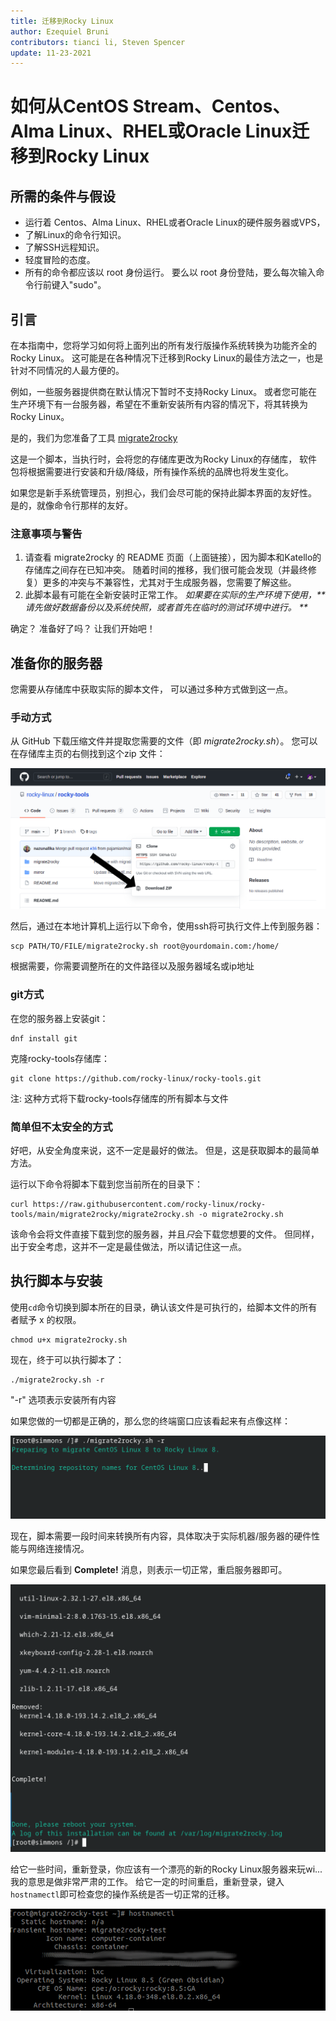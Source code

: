 ```yaml
---
title: 迁移到Rocky Linux
author: Ezequiel Bruni
contributors: tianci li, Steven Spencer
update: 11-23-2021
---
```


# 如何从CentOS Stream、Centos、Alma Linux、RHEL或Oracle Linux迁移到Rocky Linux

## 所需的条件与假设

* 运行着 Centos、Alma Linux、RHEL或者Oracle Linux的硬件服务器或VPS，
* 了解Linux的命令行知识。
* 了解SSH远程知识。
* 轻度冒险的态度。
* 所有的命令都应该以 root 身份运行。 要么以 root 身份登陆，要么每次输入命令行前键入"sudo"。

## 引言

在本指南中，您将学习如何将上面列出的所有发行版操作系统转换为功能齐全的Rocky Linux。 这可能是在各种情况下迁移到Rocky Linux的最佳方法之一，也是针对不同情况的人最方便的。

例如，一些服务器提供商在默认情况下暂时不支持Rocky Linux。 或者您可能在生产环境下有一台服务器，希望在不重新安装所有内容的情况下，将其转换为Rocky Linux。

是的，我们为您准备了工具 [migrate2rocky](https://github.com/rocky-linux/rocky-tools/tree/main/migrate2rocky)

这是一个脚本，当执行时，会将您的存储库更改为Rocky Linux的存储库， 软件包将根据需要进行安装和升级/降级，所有操作系统的品牌也将发生变化。

如果您是新手系统管理员，别担心，我们会尽可能的保持此脚本界面的友好性。 是的，就像命令行那样的友好。

### 注意事项与警告

1. 请查看 migrate2rocky 的 README 页面（上面链接），因为脚本和Katello的存储库之间存在已知冲突。 随着时间的推移，我们很可能会发现（并最终修复）更多的冲突与不兼容性，尤其对于生成服务器，您需要了解这些。
2. 此脚本最有可能在全新安装时正常工作。 _如果要在实际的生产环境下使用，**请先做好数据备份以及系统快照，或者首先在临时的测试环境中进行。 **_

确定？ 准备好了吗？ 让我们开始吧！

## 准备你的服务器

您需要从存储库中获取实际的脚本文件， 可以通过多种方式做到这一点。

### 手动方式

从 GitHub 下载压缩文件并提取您需要的文件（即 *migrate2rocky.sh*）。 您可以在存储库主页的右侧找到这个zip 文件：

!["Download Zip"按钮](images/migrate2rocky-github-zip.png)

然后，通过在本地计算机上运行以下命令，使用ssh将可执行文件上传到服务器：

```
scp PATH/TO/FILE/migrate2rocky.sh root@yourdomain.com:/home/
```

根据需要，你需要调整所在的文件路径以及服务器域名或ip地址

### git方式

在您的服务器上安装git：

```
dnf install git
```

克隆rocky-tools存储库：

```
git clone https://github.com/rocky-linux/rocky-tools.git
```

注: 这种方式将下载rocky-tools存储库的所有脚本与文件

### 简单但不太安全的方式

好吧，从安全角度来说，这不一定是最好的做法。 但是，这是获取脚本的最简单方法。

运行以下命令将脚本下载到您当前所在的目录下：

```
curl https://raw.githubusercontent.com/rocky-linux/rocky-tools/main/migrate2rocky/migrate2rocky.sh -o migrate2rocky.sh
```

该命令会将文件直接下载到您的服务器，并且*只*会下载您想要的文件。 但同样，出于安全考虑，这并不一定是最佳做法，所以请记住这一点。

## 执行脚本与安装

使用`cd`命令切换到脚本所在的目录，确认该文件是可执行的，给脚本文件的所有者赋予 x 的权限。

```
chmod u+x migrate2rocky.sh
```

现在，终于可以执行脚本了：

```
./migrate2rocky.sh -r
```

"-r" 选项表示安装所有内容

如果您做的一切都是正确的，那么您的终端窗口应该看起来有点像这样：

![成功启动脚本](images/migrate2rocky-convert-01.png)

现在，脚本需要一段时间来转换所有内容，具体取决于实际机器/服务器的硬件性能与网络连接情况。

如果您最后看到 **Complete!** 消息，则表示一切正常，重启服务器即可。

![一个成功的 OS 迁移消息](images/migrate2rocky-convert-02.png)

给它一些时间，重新登录，你应该有一个漂亮的新的Rocky Linux服务器来玩wi... 我的意思是做非常严肃的工作。 给它一定的时间重启，重新登录，键入 `hostnamectl`即可检查您的操作系统是否一切正常的迁移。

![hostnamectl命令的结果](images/migrate2rocky-convert-03.png)
